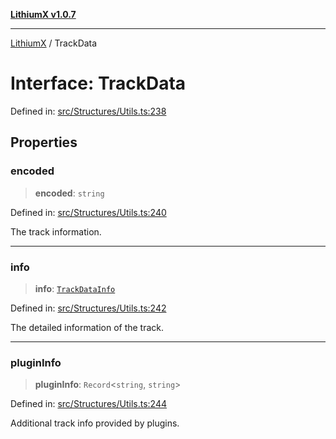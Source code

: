 [**LithiumX v1.0.7**](README.md)

***

[LithiumX](globals.md) / TrackData

# Interface: TrackData

Defined in: [src/Structures/Utils.ts:238](https://github.com/anantix-network/LithiumX/blob/720bc1bb802e250a8740a01a0f217198cffacb28/src/Structures/Utils.ts#L238)

## Properties

### encoded

> **encoded**: `string`

Defined in: [src/Structures/Utils.ts:240](https://github.com/anantix-network/LithiumX/blob/720bc1bb802e250a8740a01a0f217198cffacb28/src/Structures/Utils.ts#L240)

The track information.

***

### info

> **info**: [`TrackDataInfo`](interfaces\TrackDataInfo.md)

Defined in: [src/Structures/Utils.ts:242](https://github.com/anantix-network/LithiumX/blob/720bc1bb802e250a8740a01a0f217198cffacb28/src/Structures/Utils.ts#L242)

The detailed information of the track.

***

### pluginInfo

> **pluginInfo**: `Record`\<`string`, `string`\>

Defined in: [src/Structures/Utils.ts:244](https://github.com/anantix-network/LithiumX/blob/720bc1bb802e250a8740a01a0f217198cffacb28/src/Structures/Utils.ts#L244)

Additional track info provided by plugins.
